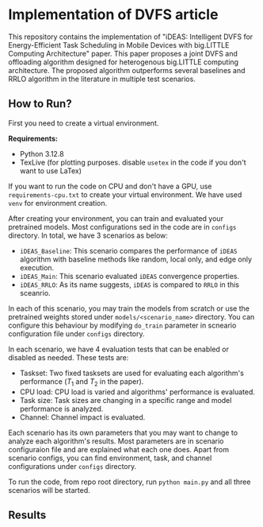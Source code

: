 # Implementation of DVFS article
This repository contains the implementation of "iDEAS: Intelligent DVFS for Energy-Efficient Task Scheduling in Mobile Devices with big.LITTLE Computing Architecture" paper. This paper proposes a joint DVFS and offloading algorithm designed for heterogenous big.LITTLE computing architecture. The proposed algorithm outperforms several baselines and RRLO algorithm in the literature in multiple test scenarios.

## How to Run?
First you need to create a virtual environment.

**Requirements:**
- Python 3.12.8
- TexLive (for plotting purposes. disable `usetex` in the code if you don't want to use LaTex)

If you want to run the code on CPU and don't have a GPU, use `requirements-cpu.txt` to create your virtual environment. We have used `venv` for environment creation.

After creating your environment, you can train and evaluated your pretrained models. Most configurations sed in the code are in `configs` directory. In total, we have 3 scenarios as below:
- `iDEAS_Baseline`: This scenario compares the performance of `iDEAS` algorithm with baseline methods like random, local only, and edge only execution.
- `iDEAS_Main`: This scenario evaluated `iDEAS` convergence properties.
- `iDEAS_RRLO`: As its name suggests, `iDEAS` is compared to `RRLO` in this sceanrio.

In each of this scenario, you may train the models from scratch or use the pretrained weights stored under `models/<scenario_name>` directory. You can configure this behaviour by modifying `do_train` parameter in scneario configuration file under `configs` directory.

In each scenario, we have 4 evaluation tests that can be enabled or disabled as needed. These tests are:
- Taskset: Two fixed tasksets are used for evaluating each algorithm's performance ($T_1$ and $T_2$ in the paper).
- CPU load: CPU load is varied and algorithms' performance is evaluated.
- Task size: Task sizes are changing in a specific range and model performance is analyzed.
- Channel: Channel impact is evaluated.

Each scenario has its own parameters that you may want to change to analyze each algorithm's results. Most parameters are in scenario configuraion file and are explained what each one does. Apart from scenario configs, you can find environment, task, and channel configurations under `configs` directory.

To run the code, from repo root directory, run `python main.py` and all three scenarios will be started.

## Results